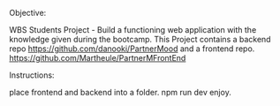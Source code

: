 Objective:

WBS Students Project - Build a functioning web application with the knowledge given during the bootcamp.
This Project contains a backend repo https://github.com/danooki/PartnerMood
and a frontend repo. https://github.com/Martheule/PartnerMFrontEnd

Instructions:

place frontend and backend into a folder.
npm run dev
enjoy.
